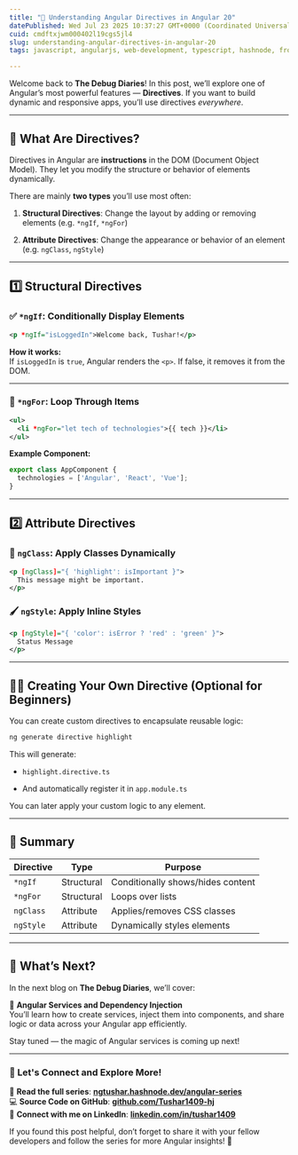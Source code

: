 ```yaml
---
title: "🧱 Understanding Angular Directives in Angular 20"
datePublished: Wed Jul 23 2025 10:37:27 GMT+0000 (Coordinated Universal Time)
cuid: cmdftxjwm000402l19cgs5jl4
slug: understanding-angular-directives-in-angular-20
tags: javascript, angularjs, web-development, typescript, hashnode, frontend-development, techblogs, angular20, thedebugdiaries, codewithtushar

---
```


Welcome back to **The Debug Diaries**! In this post, we’ll explore one of Angular’s most powerful features — **Directives**. If you want to build dynamic and responsive apps, you’ll use directives *everywhere*.

---

## 🚀 What Are Directives?

Directives in Angular are **instructions** in the DOM (Document Object Model). They let you modify the structure or behavior of elements dynamically.

There are mainly **two types** you’ll use most often:

1. **Structural Directives**: Change the layout by adding or removing elements (e.g. `*ngIf`, `*ngFor`)
    
2. **Attribute Directives**: Change the appearance or behavior of an element (e.g. `ngClass`, `ngStyle`)
    

---

## 1️⃣ Structural Directives

### ✅ `*ngIf`: Conditionally Display Elements

```xml
<p *ngIf="isLoggedIn">Welcome back, Tushar!</p>
```

**How it works:**  
If `isLoggedIn` is `true`, Angular renders the `<p>`. If false, it removes it from the DOM.

---

### 🔁 `*ngFor`: Loop Through Items

```xml
<ul>
  <li *ngFor="let tech of technologies">{{ tech }}</li>
</ul>
```

**Example Component:**

```typescript
export class AppComponent {
  technologies = ['Angular', 'React', 'Vue'];
}
```

---

## 2️⃣ Attribute Directives

### 🎨 `ngClass`: Apply Classes Dynamically

```xml
<p [ngClass]="{ 'highlight': isImportant }">
  This message might be important.
</p>
```

### 🖌 `ngStyle`: Apply Inline Styles

```xml
<p [ngStyle]="{ 'color': isError ? 'red' : 'green' }">
  Status Message
</p>
```

---

## 👨‍💻 Creating Your Own Directive (Optional for Beginners)

You can create custom directives to encapsulate reusable logic:

```bash
ng generate directive highlight
```

This will generate:

* `highlight.directive.ts`
    
* And automatically register it in `app.module.ts`
    

You can later apply your custom logic to any element.

---

## 🧠 Summary

| Directive | Type | Purpose |
| --- | --- | --- |
| `*ngIf` | Structural | Conditionally shows/hides content |
| `*ngFor` | Structural | Loops over lists |
| `ngClass` | Attribute | Applies/removes CSS classes |
| `ngStyle` | Attribute | Dynamically styles elements |

---

## 📌 **What’s Next?**  
In the next blog on **The Debug Diaries**, we’ll cover:

🧠 **Angular Services and Dependency Injection**  
You’ll learn how to create services, inject them into components, and share logic or data across your Angular app efficiently.

Stay tuned — the magic of Angular services is coming up next!

---

### **🔗 Let's Connect and Explore More!**

📖 **Read the full series**: [**ngtushar.hashnode.dev/angular-series**](https://ngtushar.hashnode.dev/angular-series)  
💻 **Source Code on GitHub**: [**github.com/Tushar1409-hj**](https://github.com/Tushar1409-hj)  
🔗 **Connect with me on LinkedIn**: [**linkedin.com/in/tushar1409**](https://www.linkedin.com/in/tushar-jadhav-0997ab265/)

If you found this post helpful, don’t forget to share it with your fellow developers and follow the series for more Angular insights! 🚀
